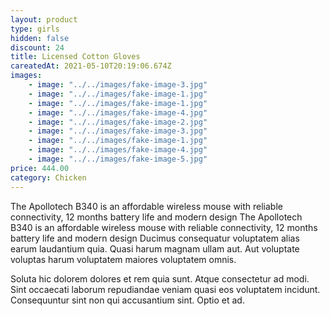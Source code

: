 ```yaml
---
layout: product
type: girls
hidden: false
discount: 24
title: Licensed Cotton Gloves
careatedAt: 2021-05-10T20:19:06.674Z
images:
    - image: "../../images/fake-image-3.jpg"
    - image: "../../images/fake-image-1.jpg"
    - image: "../../images/fake-image-1.jpg"
    - image: "../../images/fake-image-4.jpg"
    - image: "../../images/fake-image-2.jpg"
    - image: "../../images/fake-image-3.jpg"
    - image: "../../images/fake-image-1.jpg"
    - image: "../../images/fake-image-4.jpg"
    - image: "../../images/fake-image-5.jpg"
price: 444.00
category: Chicken
---
```

The Apollotech B340 is an affordable wireless mouse with reliable connectivity, 12 months battery life and modern design
The Apollotech B340 is an affordable wireless mouse with reliable connectivity, 12 months battery life and modern design
Ducimus consequatur voluptatem alias earum laudantium quia. Quasi harum magnam ullam aut. Aut voluptate voluptas harum voluptatem maiores voluptatem omnis.
 Soluta hic dolorem dolores et rem quia sunt. Atque consectetur ad modi. Sint occaecati laborum repudiandae veniam quasi eos voluptatem incidunt. Consequuntur sint non qui accusantium sint. Optio et ad.
